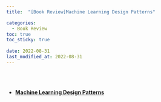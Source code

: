 ```yaml
---
title:  "[Book Review]Machine Learning Design Patterns"

categories:
  - Book Review
toc: true
toc_sticky: true
 
date: 2022-08-31
last_modified_at: 2022-08-31
---
```


<br/><br/>


- [**Machine Learning Design Patterns**](https://scratched-rayon-d71.notion.site/Machine-Learning-Design-Patterns-c1c79686e85a40afb13ed83d99d7b33f)

